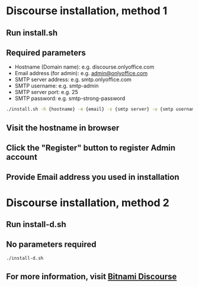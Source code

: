 # Discourse installation, method 1

## Run install.sh

## Required parameters

- Hostname (Domain name): e.g. discourse.onlyoffice.com
- Email address (for admin): e.g. admin@onlyoffice.com
- SMTP server address: e.g. smtp.onlyoffice.com
- SMTP username: e.g. smtp-admin
- SMTP server port: e.g. 25
- SMTP password: e.g. smtp-strong-password

```bash
./install.sh -h {hostname} -e {email} -s {smtp server} -u {smtp username} -p {smtp password} -t {smtp port}
```

## Visit the hostname in browser

## Click the "Register" button to register Admin account

## Provide Email address you used in installation

# Discourse installation, method 2

## Run install-d.sh

## No parameters required

```bash
./install-d.sh
```

## For more information, visit [Bitnami Discourse](https://hub.docker.com/r/bitnami/discourse)